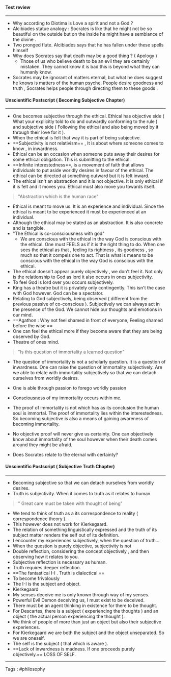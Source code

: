 #### Test review  
___
- Why according to Diotima is Love a spirit and not a God ? 
- Alcibiades statue analogy : Socrates is like that he might not be so beautiful on the outside but on the inside he might have a semblance of the divine .  
- Two pronged flute.  Alcibiades says that he has fallen under these spells himself 
- Why does Socrates say that death may be a good thing ? ( Apology ) 
	- Those of us who believe death to be an evil they are certainly mistaken. They cannot know it is bad this is beyond what they can humanly know. 
- Socrates may be ignorant of matters eternal, but what he does suggest he knows is matters of the human psyche. People desire goodness and truth , Socrates helps people through directing them to these goods . 
#### Unscientific Postscript ( Becoming Subjective Chapter)
___
- One becomes subjective through the ethical. Ethical has objective side ( What your explicitly told to do and outwardly conforming to the rule ) and subjective side ( Following the ethical and also being moved by it through their love for it ). 
- When the ethical is felt that way it is part of being subjective. 
- ==Subjectivity is not relativism== , It is about where someone comes to know , in inwardness. 
- Ethical can be an occasion when someone puts away their desires for some ethical obligation. This is submitting to the ethical.
- ==Infinite interestedness==, is a movement of faith that allows individuals to put aside worldly desires in favour of the ethical. The ethical can be directed at something outward but it is felt inward. 
- The ethical isn't an abstraction and it is not objective. It is only ethical if it is felt and it moves you. Ethical must also move you towards itself. 

> "Abstraction which is the human race" 

- Ethical is meant to move us. It is an experience and individual. Since the ethical is meant to be experienced it must be experienced at an individual. 
- Although the ethical may be stated as an abstraction. It is also concrete and is tangible. 
- "The Ethical is co-consciousness with god"
	- We are conscious with the ethical in the way God is conscious with the ethical. One must FEELS as if it is the right thing to do. When one sees the ethical as that , feeling its rightness , its goodness , so much so that it compels one to act. That is what is means to be conscious with the ethical in the way God is conscious with the ethical. 
- The ethical doesn't appear purely objectively , we don't feel it. Not only is the relationship to God as lord it also occurs in ones subjectivity. 
- To feel God is lord over you occurs subjectively. 
- King has a theatre but it is privately only contingently. This isn't the case with God however. God can be a spectator. 
- Relating to God subjectively, being observed ( different from the previous passive of co-conscious ). Subjectively we can always act in the presence of the God. We cannot hide our thoughts and emotions in our mind. 
- ==Agathon : Why not feel shamed in front of everyone, Feeling shamed before the wise ==
- One can feel the ethical more if they become aware that they are being observed by God.
- Theatre of ones mind. 

> "Is this question of immortality a learned question" 

- The question of immortality is not a scholarly question. It is a question of inwardness. One can raise the question of immortality subjectively. Are we able to relate with immortality subjectively so that we can detach ourselves from worldly desires. 
  
- One is able through passion to forego worldly passion 
- Consciousness of my immortality occurs within me.
- The proof of immortality is not which has as its conclusion the human soul is immortal. The proof of immortality lies within the interestedness. So becoming subjective is also a means of gaining awareness of becoming immortality. 
- No objective proof will never give us certainty. One can objectively know about immortality of the soul however when their death comes around they might be afraid. 
- Does Socrates relate to the eternal with certainty? 

#### Unscientific Postscript ( Subjective Truth Chapter)
___
- Becoming subjective so that we can detach ourselves from worldly desires. 
- Truth is subjectivity. When it comes to truth as it relates to human 

>" Great care must be taken with thought of being" 

- We tend to think of truth as a its correspondence to reality ( correspondence theory ). 
- This however does not work for Kierkegaard. 
- The relation of something linguistically expressed and the truth of its subject matter renders the self out of its definition. 
- I encounter my experiences subjectively, when the question of truth...
- When the question is purely objective, subjectivity is not 
- Double reflection, considering the concept objectively , and then observing how it relates to you. 
- Subjective reflection is necessary as human.
- Truth requires deeper reflection. 
- ==The fantastical I-I . Truth is dialectical ==
- To become frivolously 
- The I-I is the subject and object. 
- Kierkegaard 
- My senses deceive me is only known through way of my senses. 
- Powerful Evil Demon deceiving us, I must exist to be deceived. 
- There must be an agent thinking in existence for there to be thought. 
- For Descartes, there is a subject ( experiencing the thoughts ) and an object ( the actual person experiencing the thought ). 
- We think of people of more than just an object but also their subjective experiences. 
- For Kierkegaard we are both the subject and the object unseparated. So we are oneself. 
- The self is the subject ( that which is aware ). 
- ==Lack of inwardness is madness. If one proceeds purely objectively.== LOSS OF SELF. 

___
Tags : #philosophy 